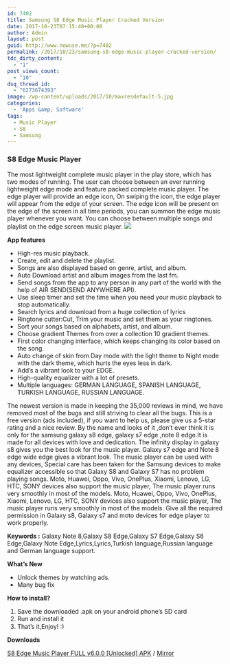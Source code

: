 ```yaml
---
id: 7402
title: Samsung S8 Edge Music Player Cracked Version
date: 2017-10-23T07:15:40+00:00
author: Admin
layout: post
guid: http://www.nowuse.me/?p=7402
permalink: /2017/10/23/samsung-s8-edge-music-player-cracked-version/
tdc_dirty_content:
  - "1"
post_views_count:
  - "10"
dsq_thread_id:
  - "6273674393"
image: /wp-content/uploads/2017/10/maxresdefault-5.jpg
categories:
  - 'Apps &amp; Software'
tags:
  - Music Player
  - S8
  - Samsung
---
```

<h3><strong>S8 Edge Music Player </strong></h3>
The most lightweight complete music player in the play store, which has two modes of running.
The user can choose between an ever running lightweight edge mode and feature packed complete music player.
The edge player will provide an edge icon, On swiping the icon, the edge player will appear from the edge of your screen.
The edge icon will be present on the edge of the screen in all time periods, you can summon the edge music player whenever you want.
You can choose between multiple songs and playlist on the edge screen music player.

<img class="aligncenter" src="https://i1.wp.com/onhax.me/wp-content/uploads/2017/10/unnamed-13.png?resize=300%2C300&amp;ssl=1" />

<strong>App features</strong>
<ul>
 	<li>High-res music playback.</li>
 	<li>Create, edit and delete the playlist.</li>
 	<li>Songs are also displayed based on genre, artist, and album.</li>
 	<li>Auto Download artist and album images from the last fm.</li>
 	<li>Send songs from the app to any person in any part of the world with the help of AIR SEND(SEND ANYWHERE API).</li>
 	<li>Use sleep timer and set the time when you need your music playback to stop automatically.</li>
 	<li>Search lyrics and download from a huge collection of lyrics</li>
 	<li>Ringtone cutter:Cut, Trim your music and set them as your ringtones.</li>
 	<li>Sort your songs based on alphabets, artist, and album.</li>
 	<li>Choose gradient Themes from over a collection 10 gradient themes.</li>
 	<li>First color changing interface, which keeps changing its color based on the song.</li>
 	<li>Auto change of skin from Day mode with the light theme to Night mode with the dark theme, which hurts the eyes less in dark.</li>
 	<li>Add’s a vibrant look to your EDGE.</li>
 	<li>High-quality equalizer with a lot of presets.</li>
 	<li>Multiple languages: GERMAN LANGUAGE, SPANISH LANGUAGE, TURKISH LANGUAGE, RUSSIAN LANGUAGE.</li>
</ul>
The newest version is made in keeping the 35,000 reviews in mind, we have removed most of the bugs and still striving to clear all the bugs.
This is a free version (ads included), if you want to help us, please give us a 5-star rating and a nice review.
By the name and looks of it ,don’t ever think it is only for the samsung galaxy s8 edge, galaxy s7 edge ,note 8 edge.It is made for all devices with love and dedication.
The infinity display in galaxy s8 gives you the best look for the music player.
Galaxy s7 edge and Note 8 edge wide edge gives a vibrant look.
The music player can be used with any devices, Special care has been taken for the Samsung devices to make equalizer accessible so that Galaxy S8 and Galaxy S7 has no problem playing songs.
Moto, Huawei, Oppo, Vivo, OnePlus, Xiaomi, Lenovo, LG, HTC, SONY devices also support the music player, The music player runs very smoothly in most of the models.
Moto, Huawei, Oppo, Vivo, OnePlus, Xiaomi, Lenovo, LG, HTC, SONY devices also support the music player, The music player runs very smoothly in most of the models.
Give all the required permission in Galaxy s8, Galaxy s7 and moto devices for edge player to work properly.

<b>Keywords :</b> Galaxy Note 8,Galaxy S8 Edge,Galaxy S7 Edge,Galaxy S6 Edge,Galaxy Note Edge,Lyrics,Lyrics,Turkish language,Russian language and German language support.
<p class="heading"><strong>What’s New</strong></p>

<ul>
 	<li class="recent-change">Unlock themes by watching ads.</li>
 	<li class="recent-change">Many bug fix</li>
</ul>
<p class="uk-article-title"><strong>How to install?</strong></p>

<ol>
 	<li>Save the downloaded .apk on your android phone’s SD card</li>
 	<li>Run and install it</li>
 	<li>That’s it,Enjoy! <img class="wp-smiley" src="https://i0.wp.com/onhax.net/wp-includes/images/smilies/icon_smile.gif?w=632" alt=":)" width="15" height="15" /></li>
</ol>
<strong>Downloads</strong>

<a href="https://uplod.cc/8ljj244lep7k" target="_blank" rel="noopener">S8 Edge Music Player FULL v6.0.0 [Unlocked] APK</a> / <a href="https://dailyuploads.net/pny5nqk9xnh4" target="_blank" rel="noopener">Mirror</a>